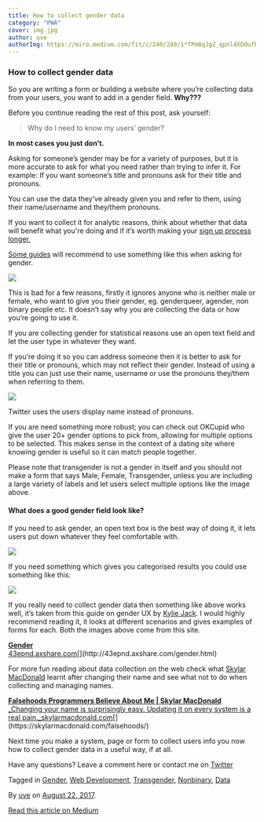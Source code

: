 ```yaml
---
title: How to collect gender data
category: "PWA"
cover: img.jpg
author: uve
authorImg: https://miro.medium.com/fit/c/240/240/1*TPm8qJgZ_qpnl4XDOufR4Q.jpeg
---
```


### How to collect gender data

So you are writing a form or building a website where you’re collecting data from your users, you want to add in a gender field. **Why???**

Before you continue reading the rest of this post, ask yourself:

> Why do I need to know my users’ gender?

**In most cases you just don’t.**

Asking for someone’s gender may be for a variety of purposes, but it is more accurate to ask for what you need rather than trying to infer it. For example: If you want someone’s title and pronouns ask for their title and pronouns.

You can use the data they’ve already given you and refer to them, using their name/username and they/them pronouns.

If you want to collect it for analytic reasons, think about whether that data will benefit what you're doing and if it’s worth making your [sign up process longer.](https://uxplanet.org/how-to-design-great-ux-for-sign-up-form-8ce39f84659)

[Some guides](https://www.gov.uk/service-manual/design/gender-or-sex) will recommend to use something like this when asking for gender.

![](https://cdn-images-1.medium.com/max/800/1*4IdVMB5H2BVUhM5DK-EJ_g.png)

This is bad for a few reasons, firstly it ignores anyone who is neither male or female, who want to give you their gender, eg. genderqueer, agender, non binary people etc. It doesn’t say why you are collecting the data or how you’re going to use it.

If you are collecting gender for statistical reasons use an open text field and let the user type in whatever they want.

If you’re doing it so you can address someone then it is better to ask for their title or pronouns, which may not reflect their gender. Instead of using a title you can just use their name, username or use the pronouns they/them when referring to them.

![](https://cdn-images-1.medium.com/max/800/1*4YVRRng0E_0j18GGRQDsBw.png)

Twitter uses the users display name instead of pronouns.

If you are need something more robust; you can check out OKCupid who give the user 20+ gender options to pick from, allowing for multiple options to be selected. This makes sense in the context of a dating site where knowing gender is useful so it can match people together.

Please note that transgender is not a gender in itself and you should not make a form that says Male, Female, Transgender, unless you are including a large variety of labels and let users select multiple options like the image above.

#### What does a good gender field look like?

If you need to ask gender, an open text box is the best way of doing it, it lets users put down whatever they feel comfortable with.

![](https://cdn-images-1.medium.com/max/800/1*yeBf3KmYvWH2Wa1EtPCfjA.png)

If you need something which gives you categorised results you could use something like this:

![](https://cdn-images-1.medium.com/max/800/1*oG7pVpwMee6PLnhizeAVuQ.png)

If you really need to collect gender data then something like above works well, it’s taken from this guide on gender UX by [Kylie Jack](https://twitter.com/ixKylie). I would highly recommend reading it, it looks at different scenarios and gives examples of forms for each. Both the images above come from this site.

[**Gender**  
43epnd.axshare.com](http://43epnd.axshare.com/gender.html "http://43epnd.axshare.com/gender.html")[](http://43epnd.axshare.com/gender.html)

For more fun reading about data collection on the web check what [Skylar MacDonald](https://twitter.com/helloiamskylar) learnt after changing their name and see what not to do when collecting and managing names.

[**Falsehoods Programmers Believe About Me | Skylar MacDonald**  
_Changing your name is surprisingly easy. Updating it on every system is a real pain._skylarmacdonald.com](https://skylarmacdonald.com/falsehoods/ "https://skylarmacdonald.com/falsehoods/")[](https://skylarmacdonald.com/falsehoods/)

Next time you make a system, page or form to collect users info you now how to collect gender data in a useful way, if at all.

Have any questions? Leave a comment here or contact me on [Twitter](https://twitter.com/uveavanto)

Tagged in [Gender](https://medium.com/tag/gender), [Web Development](https://medium.com/tag/web-development), [Transgender](https://medium.com/tag/transgender), [Nonbinary](https://medium.com/tag/nonbinary), [Data](https://medium.com/tag/data)

By [uve](https://medium.com/@uveavanto) on [August 22, 2017](https://medium.com/p/a29f3be2257c).

[Read this article on Medium](https://medium.com/@uveavanto/how-to-collect-gender-data-a29f3be2257c)

